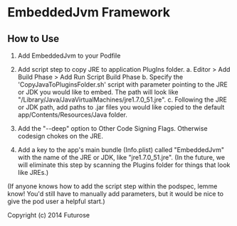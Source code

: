 EmbeddedJvm Framework
=====================

How to Use
------------

1. Add EmbeddedJvm to your Podfile

2. Add script step to copy JRE to application PlugIns folder.
    a. Editor > Add Build Phase > Add Run Script Build Phase
    b. Specify the 'CopyJavaToPluginsFolder.sh' script with parameter pointing
       to the JRE or JDK you would like to embed.  The path will look like 
       "/Library/Java/JavaVirtualMachines/jre1.7.0_51.jre".
    c. Following the JRE or JDK path, add paths to .jar files you would like copied
       to the default app/Contents/Resources/Java folder.

3. Add the "--deep" option to Other Code Signing Flags.  Otherwise codesign chokes on the JRE.

4. Add a key to the app's main bundle (Info.plist) called "EmbeddedJvm" with the name
   of the JRE or JDK, like "jre1.7.0_51.jre".  (In the future, we will eliminate this step by
   scanning the Plugins folder for things that look like JREs.)

(If anyone knows how to add the script step within the podspec, lemme know!  You'd still have 
to manually add parameters, but it would be nice to give the pod user a helpful start.)

Copyright (c) 2014 Futurose
